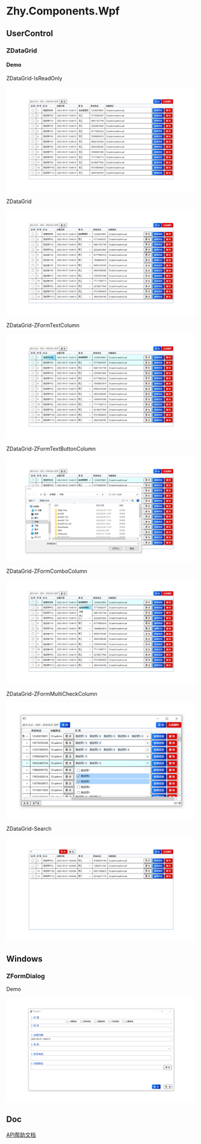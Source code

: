 # Zhy.Components.Wpf

## UserControl

### ZDataGrid

#### Demo

ZDataGrid-IsReadOnly

![ZDataGrid-IsReadOnly](https://raw.githubusercontent.com/WineMonk/images/master/blog/post/202309011408418.png)

ZDataGrid

![ZDataGrid](https://raw.githubusercontent.com/WineMonk/images/master/blog/post/202309011408379.png)

ZDataGrid-ZFormTextColumn

![ZDataGrid-ZFormTextColumn](https://raw.githubusercontent.com/WineMonk/images/master/blog/post/202309011409618.png)

ZDataGrid-ZFormTextButtonColumn

![ZDataGrid-ZFormTextButtonColumn](https://raw.githubusercontent.com/WineMonk/images/master/blog/post/202309011409545.png)

ZDataGrid-ZFormComboColumn

![ZDataGrid-ZFormComboColumn](https://raw.githubusercontent.com/WineMonk/images/master/blog/post/202309011410307.png)

ZDataGrid-ZFormMultiCheckColumn

![image-20230914160713526](https://raw.githubusercontent.com/WineMonk/images/master/blog/post/202309141607659.png)

ZDataGrid-Search

![ZDataGrid-Search](https://raw.githubusercontent.com/WineMonk/images/master/blog/post/202309011410775.png)



## Windows

### ZFormDialog

Demo

![ZFormDialog](https://raw.githubusercontent.com/WineMonk/images/master/blog/post/202309011410834.png)



## Doc

[API帮助文档](http://81.70.35.77:3729/)
